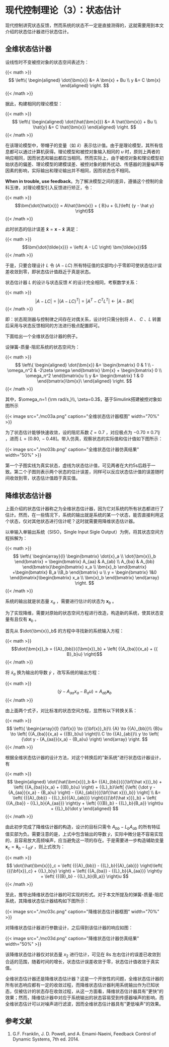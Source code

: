 # 现代控制理论（3）：状态估计


现代控制讲究状态反馈，然而系统的状态不一定是直接测得的，这就需要用到本文介绍的状态估计器进行状态估计。

<!--more-->

## 全维状态估计器

设线性时不变被控对象的状态空间表述为：

{{< math >}}$$
\left\{
\begin{aligned}
\dot{\bm{x}} &= A \bm{x} + Bu  \\
y &= C \bm{x}
\end{aligned}
\right.
$${{< /math >}}

据此，构建相同的理论模型：

{{< math >}}$$
\left\{
\begin{aligned}
\dot{\hat{\bm{x}}} &= A \hat{\bm{x}} + Bu  \\
\hat{y} &= C \hat{\bm{x}}
\end{aligned}
\right.
$${{< /math >}}

在该理论模型中，带帽子的变量（如 $\hat{x}$）表示估计值。由于是理论模型，其所有信息都可以通过计算机获得。理论模型和被控对象输入相同的 $u$ 时，原则上两者的响应相同，因而状态和输出都应当相同。然而实际上，由于被控对象和理论模型初始状态的偏差、理论模型的建模误差、被控对象的额外扰动、传感器的测量噪声等因素的影响，实际输出和理论输出并不相同，因而状态也不相同。

**When in trouble, use feedback**。为了解决模型之间的差异，遵循这个控制的金科玉律，对理论模型引入反馈进行矫正，令：

{{< math >}}$$\bm{\dot{\hat{x}}} = A\hat{\bm{x}} + { B}u + {L}\left( {y - \hat y} \right)$${{< /math >}}

此时状态的估计误差 ${\bm{\tilde x}} = {\bm{x}} - {\bm{\hat{x}}}$ 满足：

{{< math >}}$$\bm{\dot{\tilde{x}}} = \left( A - LC \right) \bm{\tilde{x}}$${{< /math >}}

于是，只要合理设计 $L$ 令 $\left( A - LC \right)$ 所有特征值的实部均小于零即可使状态估计误差收敛到零，即状态估计值趋近于真是状态。

状态估计器 $L$ 的设计与状态反馈 $K$ 的设计完全相同，考察数学关系：

{{< math >}}$$
\left| {{A} - {LC}} \right| = \left| {{{\left( {{A} - {LC}} \right)}^T}} \right| = \left| {{{A}^T} - {{C}^T}{{L}^T}} \right| \leftarrow \left| A - BK \right|
$${{< /math >}}

即：状态观测器与控制律之间存在对偶关系，设计时只需分别将 $A$ 、 $C$ 、$L$ 转置后采用与状态反馈相同的方法进行极点配置即可。

下面给出一个全维状态估计器的例子。

设弹簧-质量-阻尼系统的状态空间为：

{{< math >}}$$
\left\{
\begin{aligned}
\dot{\bm{x}} &= \begin{bmatrix}
0 & 1 \\
-\omega_n^2 & -2\zeta \omega
\end{bmatrix}
\bm{x} + \begin{bmatrix}
0 \\ \omega_n^2
\end{bmatrix}u  \\
y &= \begin{bmatrix}
1 & 0
\end{bmatrix}\bm{x}\
\end{aligned}
\right.
$${{< /math >}}

其中，$\omega_n=1 {\rm  rad/s,}\\, \zeta=0.3$，基于Simulink搭建被控对象如图所示

{{< image src="./mc03a.png" caption="全维状态估计器框图" width="70%" >}}


为了状态估计能够快速收敛，设的阻尼系数 $\zeta=0.7$ ，对应极点为 $-0.70\pm0.71j$ ，进而 $L=\left[0.80,\, -0.48\right]$。带入仿真，观察状态的实际值和估计值如下图所示：

{{< image src="./mc03b.png" caption="全维状态估计器仿真结果" width="50%" >}}

第一个子图实线为真实状态，虚线为状态估计值，可见两者在大约5s后趋于一致。第二个子图则表示两个状态的估计误差，同样可以反应状态估计值的误差随时间收敛到零，状态估计值趋于真实值。

## 降维状态估计器

上面介绍的状态估计器称之为全维状态估计器，因为它对系统的所有状态都进行了估计。然而，在一些情况下，系统的输出就是系统的某一个状态，能否直接利用这个状态，仅对其他状态进行估计呢？这时就需要用降维状态估计器。

以单输入单输出系统（SISO，Single Input Sigle Output）为例，将其状态空间方程拆解为：

{{< math >}}$$
\left\{ \begin{array}{l}
  \begin{bmatrix}
  \dot{x}_a \\
  \dot{\bm{x}}_b
  \end{bmatrix}
   = \begin{bmatrix}
A_{aa} & A_{ab} \\ A_{ba} & A_{bb}
\end{bmatrix}\begin{bmatrix}
  x_a \\
  \bm{x}_b
  \end{bmatrix}
+\begin{bmatrix} 
  B_a \\B_b
\end{bmatrix} u \\
y = \begin{bmatrix} 
  1&0
\end{bmatrix}\begin{bmatrix}
  x_a \\
  \bm{x}_b
  \end{bmatrix}
\end{array} \right.
$${{< /math >}}

系统的输出就是状态量 $x_a$ ，需要进行估计的状态为 $\bm{x}_b$ 。

为了实现降维，需要对原始的状态空间方程进行改造，构造新的系统，使其状态变量有且仅有 $\bm{x}_b$ 。

首先从 $\dot{\bm{x}}_b$ 的方程中寻找新的系统输入方程：

{{< math >}}$$\dot{\bm{x}}_b = {{A}_{bb}}{{\bm{x}}_b} + \left( {{A_{ba}}{x_a} + {{ B}_b}u} \right)$${{< /math >}}

将 $\dot{x}_a$ 换为输出的导数 $\dot{y}$ ，改写系统的输出方程：

{{< math >}}$$\left( {\dot{y} - {A_{aa}}{x_a} - {B_a}u} \right) = {{A}_{ab}}{{\bm{x}}_b}$${{< /math >}}

由上面两个式子，对比标准的状态空间方程，显然有以下转换关系：

{{< math >}}$$
\left\{ \begin{array}{l}
{\bf{x}} \to {{\bf{x}}_b}\\
{A} \to {{A}_{bb}}\\
{B}u \to \left( {{A_{ba}}{x_a} + {{B}_b}u} \right)\\
C \to {{A}_{ab}}\\
y \to \left( {\dot y - {A_{aa}}{x_a} - {B_a}u} \right)
\end{array} \right.
$${{< /math >}}

根据全维状态估计器的设计方法，对这个转换后的"新系统"进行状态估计器设计，有

{{< math >}}$$
\begin{aligned}
\dot{\hat{\bm{x}}}_b &= {{A}_{bb}}{{{\bf{\hat x}}}_b} + \left( {{A_{ba}}{x_a} + {{B}_b}u} \right) + {{L}_b}\left[ {\left( {\dot y - {A_{aa}}{x_a} - {B_a}u} \right) - {{A}_{ab}}{{{\bf{\hat x}}}_b}} \right] \\
&= \left( {{{A}_{bb}} - {{L}_b}{{A}_{ab}}} \right){{{\bf{\hat x}}}_b} + \left( {{A_{ba}} - {{L}_b}{A_{aa}}} \right)y + \left( {{{B}_b} - {{L}_b}{B_a}} \right)u + {{L}_b}\dot y
\end{aligned}
$${{< /math >}}

由此初步完成了降维估计器的构造，设计的目标只需令 $A_{bb} - L_bA_{ab}$ 的所有特征值实部为负。需要注意的是，上式中包含输出的导数 $\dot{y}$，实际中微分是不容易实现的，且容易放大高频噪声，应当避免这一项的存在。于是需要进一步构造辅助变量 $\bm{x}_c = \bm{\hat x}_b - L_by$ ，则上式改为：

{{< math >}}$$
\dot{\hat{\bm{x}}}_c = \left( {{{A}_{bb}} - {{L}_b}{{A}_{ab}}} \right)\left( {{{\bf{x}}_c} + {{L}_b}y} \right) + \left( {{A_{ba}} - {{L}_b}{A_{aa}}} \right)y + \left( {{{B}_b} - {{L}_b}{B_a}} \right)u
$${{< /math >}}

至此，推导出降维状态估计器的可实现的形式。对于本文所提及的弹簧-质量-阻尼系统，其降维状态估计器结构如下图所示：

{{< image src="./mc03c.png" caption="降维状态估计器框图" width="70%" >}}

对降维状态估计器进行参数设计，之后得到该估计器的响应如图：

{{< image src="./mc03d.png" caption="降维状态估计器仿真结果" width="50%" >}}

该降维状态估计器仅对状态量 $x_2$ 进行估计，可见在 8s 左右估计的误差已收敛到合适的范围，随着时间的增长，状态估计误差收敛于零，状态估计值收敛于真实值。


全维状态估计器还是降维状态估计器？这是一个开放性的问题，全维状态估计器的所有状态响应都有一定的收敛过程，而降维状态估计器利用系统输出作为已知状态，仅被估计的状态存在收敛过程，从这一方面看，降维状态估计器具有"更快"的效果；然而，降维估计器中对应于系统输出的状态容易受到传感器噪声的影响，而全维状态估计可以对噪声进行滤波，因而全维状态估计器具有"更低噪声"的效果。


## 参考文献

1. G.F. Franklin, J. D. Powell, and A. Emami-Naeini, Feedback Control of Dynamic Systems, 7th ed. 2014.

